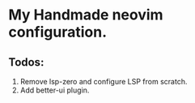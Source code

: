# My Handmade neovim configuration.

## Todos:

1. Remove lsp-zero and configure LSP from scratch.
2. Add better-ui plugin.
